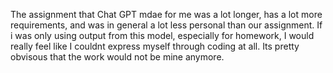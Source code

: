 The assignment that Chat GPT mdae for me was a lot longer, has a lot more requirements, and was in general a lot less personal than our assignment. If i was only using output from this model, especially for homework, I would really feel like I couldnt express myself through coding at all. Its pretty obvisous that the work would not be mine anymore. 